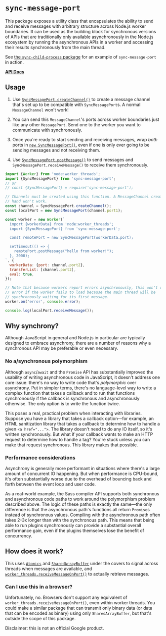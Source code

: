 # `sync-message-port`

This package exposes a utility class that encapsulates the ability to send and
receive messages with arbitrary structure across Node.js worker boundaries. It
can be used as the building block for synchronous versions of APIs that are
traditionally only available asynchronously in the Node.js ecosystem by running
the asynchronous APIs in a worker and accessing their results synchronously from
the main thread.

See [the `sync-child-process` package] for an example of `sync-message-port` in
action.

[the `sync-child-process` package]: https://github.com/sass/sync-child-process

[**API Docs**]

[**API Docs**]: https://sass.github.io/sync-message-port/classes/SyncMessagePort.html

## Usage

1. Use [`SyncMessagePort.createChannel()`] to create a message channel that's
   set up to be compatible with `SyncMessagePort`s. A normal `MessageChannel`
   won't work!

2. You can send this `MessageChannel`'s ports across worker boundaries just like
   any other `MessagePort`. Send one to the worker you want to communicate with
   synchronously.

3. Once you're ready to start sending and receiving messages, wrap *both* ports
   in [`new SyncMessagePort()`], even if one is only ever going to be sending
   messages and not receiving them.

4. Use [`SyncMessagePort.postMessage()`] to send messages and
   `SyncMessagePort.receiveMessage()` to receive them synchronously.

[`SyncMessagePort.createChannel()`]: https://sass.github.io/sync-message-port/classes/SyncMessagePort.html#createChannel
[`new SyncMessagePort()`]: https://sass.github.io/sync-message-port/classes/SyncMessagePort.html#constructor
[`SyncMessagePort.postMessage()`]: https://sass.github.io/sync-message-port/classes/SyncMessagePort.html#postMessage
[`SyncMessagePort.receiveMessage()`]: https://sass.github.io/sync-message-port/classes/SyncMessagePort.html#receiveMessage

```js
import {Worker} from 'node:worker_threads';
import {SyncMessagePort} from 'sync-message-port';
// or
// const {SyncMessagePort} = require('sync-message-port');

// Channels must be created using this function. A MessageChannel created by
// hand won't work.
const channel = SyncMessagePort.createChannel();
const localPort = new SyncMessagePort(channel.port1);

const worker = new Worker(`
  import {workerData} from 'node:worker_threads';
  import {SyncMessagePort} from 'sync-message-port';

  const remotePort = new SyncMessagePort(workerData.port);

  setTimeout(() => {
    remotePort.postMessage("hello from worker!");
  }, 2000);
`, {
  workerData: {port: channel.port2},
  transferList: [channel.port2],
  eval: true,
});

// Note that because workers report errors asynchronously, this won't report an
// error if the worker fails to load because the main thread will be
// synchronously waiting for its first message.
worker.on('error', console.error);

console.log(localPort.receiveMessage());
```

## Why synchrony?

Although JavaScript in general and Node.js in particular are typically designed
to embrace asynchrony, there are a number of reasons why a synchronous API may
be preferable or even necessary.

### No a/synchronous polymorphism

Although `async`/`await` and the `Promise` API has substantially improved the
usability of writing asynchronous code in JavaScript, it doesn't address one
core issue: there's no way to write code that's *polymorphic* over asynchrony.
Put in simpler terms, there's no language-level way to write a complex function
that takes a callback and to run that functions synchronously if the callback is
synchronous and asynchronously otherwise. The only option is to write the
function twice.

This poses a real, practical problem when interacting with libraries. Suppose
you have a library that takes a callback option—for example, an HTML
sanitization library that takes a callback to determine how to handle a given
`<a href="...">`. The library doesn't need to do any IO itself, so it's written
synchronously. But what if your callback wants to make an HTTP request to
determine how to handle a tag? You're stuck unless you can make that request
synchronous. This library makes that possible.

### Performance considerations

Asynchrony is generally more performant in situations where there's a large
amount of concurrent IO happening. But when performance is CPU-bound, it's often
substantially worse due to the overhead of bouncing back and forth between the
event loop and user code.

As a real-world example, the Sass compiler API supports both synchronous and
asynchronous code paths to work around the polymorphism problem described above.
The logic of these paths is exactly the same—the only difference is that the
asynchronous path's functions all return `Promise`s instead of synchronous
values. Compiling with the asynchronous path often takes 2-3x longer than with
the synchronous path. This means that being able to run plugins synchronously
can provide a substantial overall performance gain, even if the plugins
themselves lose the benefit of concurrency.

## How does it work?

This uses [`Atomics`] and [`SharedArrayBuffer`] under the covers to signal
across threads when messages are available, and
[`worker_threads.receiveMessageOnPort()`] to actually retrieve messages.

[`Atomics`]: https://developer.mozilla.org/en-US/docs/Web/JavaScript/Reference/Global_Objects/Atomics
[`SharedArrayBuffer`]: https://developer.mozilla.org/en-US/docs/Web/JavaScript/Reference/Global_Objects/SharedArrayBuffer
[`worker_threads.receiveMessageOnPort()`]: https://nodejs.org/api/worker_threads.html#workerreceivemessageonportport

### Can I use this in a browser?

Unfortunately, no. Browsers don't support any equivalent of
`worker_threads.receiveMessageOnPort()`, even within worker threads. You could
make a similar package that can transmit only binary data (or data that can be
encoded as binary) using only `SharedArrayBuffer`, but that's outside the scope
of this package.

Disclaimer: this is not an official Google product.
